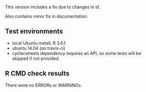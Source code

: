 This version includes a fix due to changes in sf.

Also contains minor fix in documentation.

## Test environments
* local Ubuntu install, R 3.6.1 
* ubuntu 14.04 (on travis-ci)
* cyclecstreets dependency requires an API, so some tests will be skipped if not provided.

## R CMD check results
There were no ERRORs or WARNINGs. 
